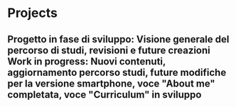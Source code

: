 # Projects
Progetto in fase di sviluppo: Visione generale del percorso di studi, revisioni e future creazioni
Work in progress: Nuovi contenuti, aggiornamento percorso studi, future modifiche per la versione smartphone, voce "About me" completata, voce "Curriculum" in sviluppo
---------------------------------------------------------------
